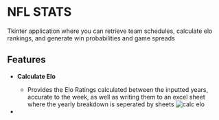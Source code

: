 # NFL STATS
Tkinter application where you can retrieve team schedules, calculate elo rankings, and generate win probabilities and game spreads

## Features
  * **Calculate Elo**
    - Provides the Elo Ratings calculated between the inputted years, accurate to the week, as well as writing them to an excel sheet where the yearly breakdown is seperated by sheets
  ![calc elo](https://i.gyazo.com/b5b998de275eac33dcffc990b4d7756c.png)
  
  * 
    
  
  
